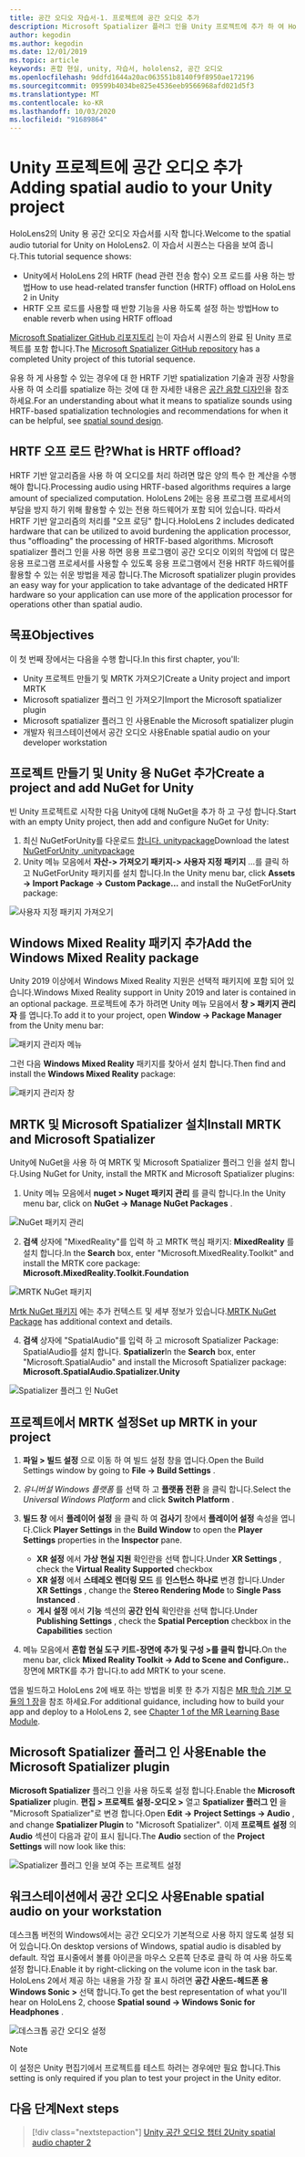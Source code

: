 ```yaml
---
title: 공간 오디오 자습서-1. 프로젝트에 공간 오디오 추가
description: Microsoft Spatializer 플러그 인을 Unity 프로젝트에 추가 하 여 HoloLens 2 HRTF 하드웨어 오프 로드에 액세스 합니다.
author: kegodin
ms.author: kegodin
ms.date: 12/01/2019
ms.topic: article
keywords: 혼합 현실, unity, 자습서, hololens2, 공간 오디오
ms.openlocfilehash: 9ddfd1644a20ac063551b8140f9f8950ae172196
ms.sourcegitcommit: 09599b4034be825e4536eeb9566968afd021d5f3
ms.translationtype: MT
ms.contentlocale: ko-KR
ms.lasthandoff: 10/03/2020
ms.locfileid: "91689864"
---
```

# <a name="adding-spatial-audio-to-your-unity-project"></a><span data-ttu-id="73439-105">Unity 프로젝트에 공간 오디오 추가</span><span class="sxs-lookup"><span data-stu-id="73439-105">Adding spatial audio to your Unity project</span></span>

<span data-ttu-id="73439-106">HoloLens2의 Unity 용 공간 오디오 자습서를 시작 합니다.</span><span class="sxs-lookup"><span data-stu-id="73439-106">Welcome to the spatial audio tutorial for Unity on HoloLens2.</span></span> <span data-ttu-id="73439-107">이 자습서 시퀀스는 다음을 보여 줍니다.</span><span class="sxs-lookup"><span data-stu-id="73439-107">This tutorial sequence shows:</span></span>
* <span data-ttu-id="73439-108">Unity에서 HoloLens 2의 HRTF (head 관련 전송 함수) 오프 로드를 사용 하는 방법</span><span class="sxs-lookup"><span data-stu-id="73439-108">How to use head-related transfer function (HRTF) offload on HoloLens 2 in Unity</span></span>
* <span data-ttu-id="73439-109">HRTF 오프 로드를 사용할 때 반향 기능을 사용 하도록 설정 하는 방법</span><span class="sxs-lookup"><span data-stu-id="73439-109">How to enable reverb when using HRTF offload</span></span>

<span data-ttu-id="73439-110">[Microsoft Spatializer GitHub 리포지토리](https://github.com/microsoft/spatialaudio-unity) 는이 자습서 시퀀스의 완료 된 Unity 프로젝트를 포함 합니다.</span><span class="sxs-lookup"><span data-stu-id="73439-110">The [Microsoft Spatializer GitHub repository](https://github.com/microsoft/spatialaudio-unity) has a completed Unity project of this tutorial sequence.</span></span> 

<span data-ttu-id="73439-111">유용 하 게 사용할 수 있는 경우에 대 한 HRTF 기반 spatialization 기술과 권장 사항을 사용 하 여 소리를 spatialize 하는 것에 대 한 자세한 내용은 [공간 음향 디자인](https://docs.microsoft.com/windows/mixed-reality/spatial-sound-design)을 참조 하세요.</span><span class="sxs-lookup"><span data-stu-id="73439-111">For an understanding about what it means to spatialize sounds using HRTF-based spatialization technologies and recommendations for when it can be helpful, see [spatial sound design](https://docs.microsoft.com/windows/mixed-reality/spatial-sound-design).</span></span>

## <a name="what-is-hrtf-offload"></a><span data-ttu-id="73439-112">HRTF 오프 로드 란?</span><span class="sxs-lookup"><span data-stu-id="73439-112">What is HRTF offload?</span></span>
<span data-ttu-id="73439-113">HRTF 기반 알고리즘을 사용 하 여 오디오를 처리 하려면 많은 양의 특수 한 계산을 수행 해야 합니다.</span><span class="sxs-lookup"><span data-stu-id="73439-113">Processing audio using HRTF-based algorithms requires a large amount of specialized computation.</span></span> <span data-ttu-id="73439-114">HoloLens 2에는 응용 프로그램 프로세서의 부담을 방지 하기 위해 활용할 수 있는 전용 하드웨어가 포함 되어 있습니다. 따라서 HRTF 기반 알고리즘의 처리를 "오프 로딩" 합니다.</span><span class="sxs-lookup"><span data-stu-id="73439-114">HoloLens 2 includes dedicated hardware that can be utilized to avoid burdening the application processor, thus "offloading" the processing of HRTF-based algorithms.</span></span>  <span data-ttu-id="73439-115">Microsoft spatializer 플러그 인을 사용 하면 응용 프로그램이 공간 오디오 이외의 작업에 더 많은 응용 프로그램 프로세서를 사용할 수 있도록 응용 프로그램에서 전용 HRTF 하드웨어를 활용할 수 있는 쉬운 방법을 제공 합니다.</span><span class="sxs-lookup"><span data-stu-id="73439-115">The Microsoft spatializer plugin provides an easy way for your application to take advantage of the dedicated HRTF hardware so your application can use more of the application processor for operations other than spatial audio.</span></span>

## <a name="objectives"></a><span data-ttu-id="73439-116">목표</span><span class="sxs-lookup"><span data-stu-id="73439-116">Objectives</span></span>
<span data-ttu-id="73439-117">이 첫 번째 장에서는 다음을 수행 합니다.</span><span class="sxs-lookup"><span data-stu-id="73439-117">In this first chapter, you'll:</span></span>
* <span data-ttu-id="73439-118">Unity 프로젝트 만들기 및 MRTK 가져오기</span><span class="sxs-lookup"><span data-stu-id="73439-118">Create a Unity project and import MRTK</span></span>
* <span data-ttu-id="73439-119">Microsoft spatializer 플러그 인 가져오기</span><span class="sxs-lookup"><span data-stu-id="73439-119">Import the Microsoft spatializer plugin</span></span>
* <span data-ttu-id="73439-120">Microsoft spatializer 플러그 인 사용</span><span class="sxs-lookup"><span data-stu-id="73439-120">Enable the Microsoft spatializer plugin</span></span>
* <span data-ttu-id="73439-121">개발자 워크스테이션에서 공간 오디오 사용</span><span class="sxs-lookup"><span data-stu-id="73439-121">Enable spatial audio on your developer workstation</span></span>

## <a name="create-a-project-and-add-nuget-for-unity"></a><span data-ttu-id="73439-122">프로젝트 만들기 및 Unity 용 NuGet 추가</span><span class="sxs-lookup"><span data-stu-id="73439-122">Create a project and add NuGet for Unity</span></span>
<span data-ttu-id="73439-123">빈 Unity 프로젝트로 시작한 다음 Unity에 대해 NuGet을 추가 하 고 구성 합니다.</span><span class="sxs-lookup"><span data-stu-id="73439-123">Start with an empty Unity project, then add and configure NuGet for Unity:</span></span>
1. <span data-ttu-id="73439-124">최신 NuGetForUnity를 다운로드 [합니다. unitypackage](https://github.com/GlitchEnzo/NuGetForUnity/releases/latest)</span><span class="sxs-lookup"><span data-stu-id="73439-124">Download the latest [NuGetForUnity .unitypackage](https://github.com/GlitchEnzo/NuGetForUnity/releases/latest)</span></span>
2. <span data-ttu-id="73439-125">Unity 메뉴 모음에서 **자산-> 가져오기 패키지-> 사용자 지정 패키지** ...를 클릭 하 고 NuGetForUnity 패키지를 설치 합니다.</span><span class="sxs-lookup"><span data-stu-id="73439-125">In the Unity menu bar, click **Assets -> Import Package -> Custom Package...** and install the NuGetForUnity package:</span></span>

![사용자 지정 패키지 가져오기](images/spatial-audio/import-custom-package.png)

## <a name="add-the-windows-mixed-reality-package"></a><span data-ttu-id="73439-127">Windows Mixed Reality 패키지 추가</span><span class="sxs-lookup"><span data-stu-id="73439-127">Add the Windows Mixed Reality package</span></span>
<span data-ttu-id="73439-128">Unity 2019 이상에서 Windows Mixed Reality 지원은 선택적 패키지에 포함 되어 있습니다.</span><span class="sxs-lookup"><span data-stu-id="73439-128">Windows Mixed Reality support in Unity 2019 and later is contained in an optional package.</span></span> <span data-ttu-id="73439-129">프로젝트에 추가 하려면 Unity 메뉴 모음에서 **창 > 패키지 관리자** 를 엽니다.</span><span class="sxs-lookup"><span data-stu-id="73439-129">To add it to your project, open **Window -> Package Manager** from the Unity menu bar:</span></span>

![패키지 관리자 메뉴](images/spatial-audio/package-manager-menu.png)

<span data-ttu-id="73439-131">그런 다음 **Windows Mixed Reality** 패키지를 찾아서 설치 합니다.</span><span class="sxs-lookup"><span data-stu-id="73439-131">Then find and install the **Windows Mixed Reality** package:</span></span>

![패키지 관리자 창](images/spatial-audio/package-manager-window.png)

## <a name="install-mrtk-and-microsoft-spatializer"></a><span data-ttu-id="73439-133">MRTK 및 Microsoft Spatializer 설치</span><span class="sxs-lookup"><span data-stu-id="73439-133">Install MRTK and Microsoft Spatializer</span></span>
<span data-ttu-id="73439-134">Unity에 NuGet을 사용 하 여 MRTK 및 Microsoft Spatializer 플러그 인을 설치 합니다.</span><span class="sxs-lookup"><span data-stu-id="73439-134">Using NuGet for Unity, install the MRTK and Microsoft Spatializer plugins:</span></span>
1. <span data-ttu-id="73439-135">Unity 메뉴 모음에서 **nuget > Nuget 패키지 관리** 를 클릭 합니다.</span><span class="sxs-lookup"><span data-stu-id="73439-135">In the Unity menu bar, click on **NuGet -> Manage NuGet Packages** .</span></span>

![NuGet 패키지 관리](images/spatial-audio/manage-nuget-packages.png)

2. <span data-ttu-id="73439-137">**검색** 상자에 "MixedReality"를 입력 하 고 MRTK 핵심 패키지: **MixedReality** 를 설치 합니다.</span><span class="sxs-lookup"><span data-stu-id="73439-137">In the **Search** box, enter "Microsoft.MixedReality.Toolkit" and install the MRTK core package: **Microsoft.MixedReality.Toolkit.Foundation**</span></span>

![MRTK NuGet 패키지](images/spatial-audio/mrtk-nuget-package.png)

<span data-ttu-id="73439-139">[Mrtk NuGet 패키지](https://microsoft.github.io/MixedRealityToolkit-Unity/Documentation/MRTKNuGetPackage.html) 에는 추가 컨텍스트 및 세부 정보가 있습니다.</span><span class="sxs-lookup"><span data-stu-id="73439-139">[MRTK NuGet Package](https://microsoft.github.io/MixedRealityToolkit-Unity/Documentation/MRTKNuGetPackage.html) has additional context and details.</span></span>

4. <span data-ttu-id="73439-140">**검색** 상자에 "SpatialAudio"를 입력 하 고 microsoft Spatializer Package: SpatialAudio를 설치 합니다. **Spatializer**</span><span class="sxs-lookup"><span data-stu-id="73439-140">In the **Search** box, enter "Microsoft.SpatialAudio" and install the Microsoft Spatializer package: **Microsoft.SpatialAudio.Spatializer.Unity**</span></span>

![Spatializer 플러그 인 NuGet](images/spatial-audio/spatializer-plugin-nuget.png)

## <a name="set-up-mrtk-in-your-project"></a><span data-ttu-id="73439-142">프로젝트에서 MRTK 설정</span><span class="sxs-lookup"><span data-stu-id="73439-142">Set up MRTK in your project</span></span>

1. <span data-ttu-id="73439-143">**파일 > 빌드 설정** 으로 이동 하 여 빌드 설정 창을 엽니다.</span><span class="sxs-lookup"><span data-stu-id="73439-143">Open the Build Settings window by going to **File -> Build Settings** .</span></span>

2. <span data-ttu-id="73439-144">_유니버설 Windows 플랫폼_ 를 선택 하 고 **플랫폼 전환** 을 클릭 합니다.</span><span class="sxs-lookup"><span data-stu-id="73439-144">Select the _Universal Windows Platform_ and click **Switch Platform** .</span></span>

3. <span data-ttu-id="73439-145">**빌드 창** 에서 **플레이어 설정** 을 클릭 하 여 **검사기** 창에서 **플레이어 설정** 속성을 엽니다.</span><span class="sxs-lookup"><span data-stu-id="73439-145">Click **Player Settings** in the **Build Window** to open the **Player Settings** properties in the **Inspector** pane.</span></span>
    * <span data-ttu-id="73439-146">**XR 설정** 에서 **가상 현실 지원** 확인란을 선택 합니다.</span><span class="sxs-lookup"><span data-stu-id="73439-146">Under **XR Settings** , check the **Virtual Reality Supported** checkbox</span></span>
    * <span data-ttu-id="73439-147">**XR 설정** 에서 **스테레오 렌더링 모드** 를 **인스턴스 하나로** 변경 합니다.</span><span class="sxs-lookup"><span data-stu-id="73439-147">Under **XR Settings** , change the **Stereo Rendering Mode** to **Single Pass Instanced** .</span></span>
    * <span data-ttu-id="73439-148">**게시 설정** 에서 **기능** 섹션의 **공간 인식** 확인란을 선택 합니다.</span><span class="sxs-lookup"><span data-stu-id="73439-148">Under **Publishing Settings** , check the **Spatial Perception** checkbox in the **Capabilities** section</span></span>

4. <span data-ttu-id="73439-149">메뉴 모음에서 **혼합 현실 도구 키트-장면에 추가 및 구성 >를 클릭 합니다.**</span><span class="sxs-lookup"><span data-stu-id="73439-149">On the menu bar, click **Mixed Reality Toolkit -> Add to Scene and Configure..**</span></span> <span data-ttu-id="73439-150">장면에 MRTK를 추가 합니다.</span><span class="sxs-lookup"><span data-stu-id="73439-150">to add MRTK to your scene.</span></span>

<span data-ttu-id="73439-151">앱을 빌드하고 HoloLens 2에 배포 하는 방법을 비롯 한 추가 지침은 [MR 학습 기본 모듈의 1 장](../../../mrlearning-base-ch1.md)을 참조 하세요.</span><span class="sxs-lookup"><span data-stu-id="73439-151">For additional guidance, including how to build your app and deploy to a HoloLens 2, see [Chapter 1 of the MR Learning Base Module](../../../mrlearning-base-ch1.md).</span></span>

## <a name="enable-the-microsoft-spatializer-plugin"></a><span data-ttu-id="73439-152">Microsoft Spatializer 플러그 인 사용</span><span class="sxs-lookup"><span data-stu-id="73439-152">Enable the Microsoft Spatializer plugin</span></span>
<span data-ttu-id="73439-153">**Microsoft Spatializer** 플러그 인을 사용 하도록 설정 합니다.</span><span class="sxs-lookup"><span data-stu-id="73439-153">Enable the **Microsoft Spatializer** plugin.</span></span> <span data-ttu-id="73439-154">**편집 > 프로젝트 설정-오디오 >** 열고 **Spatializer 플러그 인** 을 "Microsoft Spatializer"로 변경 합니다.</span><span class="sxs-lookup"><span data-stu-id="73439-154">Open **Edit -> Project Settings -> Audio** , and change **Spatializer Plugin** to "Microsoft Spatializer".</span></span> <span data-ttu-id="73439-155">이제 **프로젝트 설정** 의 **Audio** 섹션이 다음과 같이 표시 됩니다.</span><span class="sxs-lookup"><span data-stu-id="73439-155">The **Audio** section of the **Project Settings** will now look like this:</span></span>

![Spatializer 플러그 인을 보여 주는 프로젝트 설정](images/spatial-audio/project-settings.png)

## <a name="enable-spatial-audio-on-your-workstation"></a><span data-ttu-id="73439-157">워크스테이션에서 공간 오디오 사용</span><span class="sxs-lookup"><span data-stu-id="73439-157">Enable spatial audio on your workstation</span></span>
<span data-ttu-id="73439-158">데스크톱 버전의 Windows에서는 공간 오디오가 기본적으로 사용 하지 않도록 설정 되어 있습니다.</span><span class="sxs-lookup"><span data-stu-id="73439-158">On desktop versions of Windows, spatial audio is disabled by default.</span></span> <span data-ttu-id="73439-159">작업 표시줄에서 볼륨 아이콘을 마우스 오른쪽 단추로 클릭 하 여 사용 하도록 설정 합니다.</span><span class="sxs-lookup"><span data-stu-id="73439-159">Enable it by right-clicking on the volume icon in the task bar.</span></span> <span data-ttu-id="73439-160">HoloLens 2에서 제공 하는 내용을 가장 잘 표시 하려면 **공간 사운드-헤드폰 용 Windows Sonic >** 선택 합니다.</span><span class="sxs-lookup"><span data-stu-id="73439-160">To get the best representation of what you'll hear on HoloLens 2, choose **Spatial sound -> Windows Sonic for Headphones** .</span></span>

![데스크톱 공간 오디오 설정](images/spatial-audio/desktop-audio-settings.png)

> [!NOTE]
> <span data-ttu-id="73439-162">이 설정은 Unity 편집기에서 프로젝트를 테스트 하려는 경우에만 필요 합니다.</span><span class="sxs-lookup"><span data-stu-id="73439-162">This setting is only required if you plan to test your project in the Unity editor.</span></span>

## <a name="next-steps"></a><span data-ttu-id="73439-163">다음 단계</span><span class="sxs-lookup"><span data-stu-id="73439-163">Next steps</span></span>

> [!div class="nextstepaction"]
> [<span data-ttu-id="73439-164">Unity 공간 오디오 챕터 2</span><span class="sxs-lookup"><span data-stu-id="73439-164">Unity spatial audio chapter 2</span></span>](unity-spatial-audio-ch2.md)

